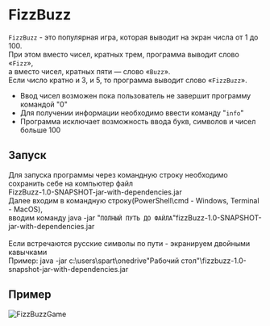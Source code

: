 # FizzBuzz

`FizzBuzz` - это популярная игра, которая выводит на экран числа от 1 до 100.\
При этом вместо чисел, кратных трем, программа выводит слово «`Fizz`»,\
а вместо чисел, кратных пяти — слово «`Buzz`».\
Если число кратно и 3, и 5, то программа выводит слово «`FizzBuzz`».
* Ввод чисел возможен пока пользователь не завершит программу командой "0"
* Для получении информации необходимо ввести команду "`info`"
* Программа исключает возможность ввода букв, символов и чисел больше 100

## Запуск

Для запуска программы через командную строку необходимо сохранить себе на компьютер файл\
FizzBuzz-1.0-SNAPSHOT-jar-with-dependencies.jar\
Далее входим в командную строку(PowerShell\cmd - Windows, Terminal - MacOS),\
вводим команду java -jar "`ПОЛНЫЙ ПУТЬ ДО ФАЙЛА`"fizzBuzz-1.0-SNAPSHOT-jar-with-dependencies.jar\
\
Если встречаются русские символы по пути - экранируем двойными кавычками\
Пример: java -jar c:\users\spart\onedrive\"Рабочий стол"\fizzbuzz-1.0-snapshot-jar-with-dependencies.jar

## Пример
![FizzBuzzGame](https://user-images.githubusercontent.com/83313585/177057645-bd3071f1-ac2f-4bd8-bb44-936c41ee000a.png)

